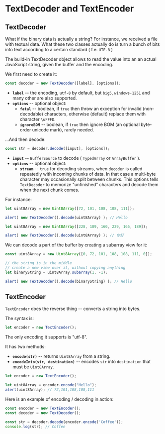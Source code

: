 # TextDecoder and TextEncoder

## TextDecoder

What if the binary data is actually a string? For instance, we received a file with textual data.
What these two classes actually do is turn a bunch of bits into text according to a certain standard ( f.e. `UTF-8` )

The build-in TextDecoder object allows to read 
the value into an an actual JavaScript string, given the buffer and the encoding.

We first need to create it:
```js
const decoder = new TextDecoder([label], [options]);
```

- __`label`__ -- the encoding, `utf-8` by default, but `big5`, `windows-1251` and many other are also supported.
- __`options`__ -- optional object:
  - __`fatal`__ -- boolean, if `true` then throw an exception for invalid (non-decodable) characters, 
  otherwise (default) replace them with character `\uFFFD`.
  - __`ignoreBOM`__ -- boolean, if `true` then ignore BOM (an optional 
  byte-order unicode mark), rarely needed.

...And then decode:

```js
const str = decoder.decode([input], [options]);
```

- __`input`__ -- `BufferSource` to decode ( `TypedArray` or `ArrayBuffer` ).
- __`options`__ -- optional object:
  - __`stream`__ -- `true` for decoding streams, when `decoder` is called repeatedly with incoming chunks of data. 
  In that case a multi-byte character may occasionally split between chunks. 
  This options tells `TextDecoder` to memorize "unfinished" characters and decode them when the next chunk comes.

For instance:

```js
let uint8Array = new Uint8Array([72, 101, 108, 108, 111]);

alert( new TextDecoder().decode(uint8Array) ); // Hello
```


```js
let uint8Array = new Uint8Array([228, 189, 160, 229, 165, 189]);

alert( new TextDecoder().decode(uint8Array) ); // 你好
```

We can decode a part of the buffer by creating a subarray view for it:

```js
const uint8Array = new Uint8Array([0, 72, 101, 108, 108, 111, 0]);

// the string is in the middle
// create a new view over it, without copying anything
let binaryString = uint8Array.subarray(1, -1);

alert( new TextDecoder().decode(binaryString) ); // Hello
```

## TextEncoder

`TextEncoder` does the reverse thing -- converts a string into bytes.

The syntax is:

```js
let encoder = new TextEncoder();
```

The only encoding it supports is "utf-8".

It has two methods:
- __`encode(str)`__ -- returns `Uint8Array` from a string.
- __`encodeInto(str, destination)`__ -- encodes `str` into `destination` that must be `Uint8Array`.

```js
let encoder = new TextEncoder();

let uint8Array = encoder.encode("Hello");
alert(uint8Array); // 72,101,108,108,111
```

Here is an example of encoding / decoding in action:
```js
const encoder = new TextEncoder();
const decoder = new TextDecoder();

const str = decoder.decode(encoder.encode('Coffee'));
console.log(str); // Coffee
```
